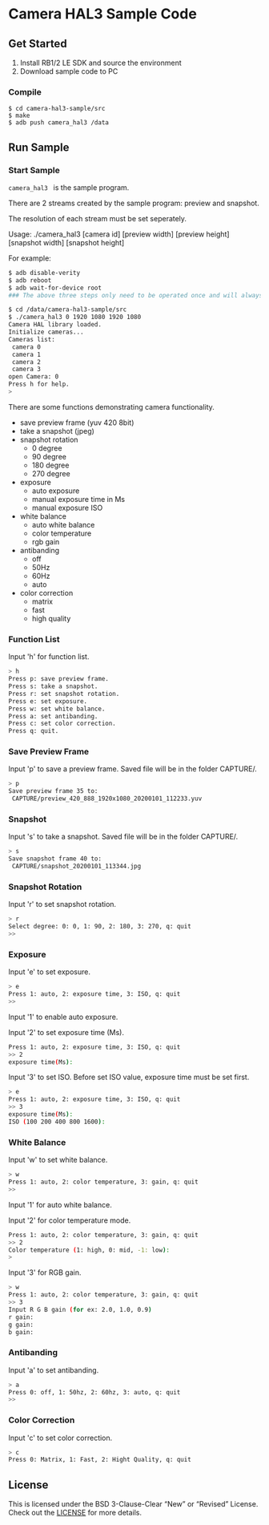 # Camera HAL3 Sample Code

## Get Started

1. Install RB1/2 LE SDK and source the environment
2. Download sample code to PC

### Compile
```
$ cd camera-hal3-sample/src
$ make
$ adb push camera_hal3 /data
```

## Run Sample

### Start Sample

```camera_hal3 ``` is the sample program.

There are 2 streams created by the sample program: preview and snapshot.

The resolution of each stream must be set seperately.

Usage: ./camera_hal3 [camera id] [preview width] [preview height] [snapshot width] [snapshot height]

For example:
```bash
$ adb disable-verity
$ adb reboot
$ adb wait-for-device root
### The above three steps only need to be operated once and will always be valid.

$ cd /data/camera-hal3-sample/src
$ ./camera_hal3 0 1920 1080 1920 1080
Camera HAL library loaded.
Initialize cameras...
Cameras list:
 camera 0
 camera 1
 camera 2
 camera 3
open Camera: 0
Press h for help.
>
```
There are some functions demonstrating camera functionality.

+ save preview frame (yuv 420 8bit)
+ take a snapshot (jpeg)
+ snapshot rotation
    + 0 degree
    + 90 degree
    + 180 degree
    + 270 degree
+ exposure
    + auto exposure
    + manual exposure time in Ms
    + manual exposure ISO
+ white balance
    + auto white balance
    + color temperature
    + rgb gain
+ antibanding
    + off
    + 50Hz
    + 60Hz
    + auto
+ color correction
    + matrix
    + fast
    + high quality


### Function List  

Input 'h' for function list.

``` bash
> h
Press p: save preview frame.
Press s: take a snapshot.
Press r: set snapshot rotation.
Press e: set exposure.
Press w: set white balance.
Press a: set antibanding.
Press c: set color correction.
Press q: quit.
```

### Save Preview Frame

Input 'p' to save a preview frame. Saved file will be in the folder CAPTURE/.

```bash
> p
Save preview frame 35 to:
 CAPTURE/preview_420_888_1920x1080_20200101_112233.yuv
```

### Snapshot

Input 's' to take a snapshot. Saved file will be in the folder CAPTURE/.

```bash
> s
Save snapshot frame 40 to:
 CAPTURE/snapshot_20200101_113344.jpg
```

### Snapshot Rotation

Input 'r' to set snapshot rotation.

```bash
> r
Select degree: 0: 0, 1: 90, 2: 180, 3: 270, q: quit
>>
```

### Exposure

Input 'e' to set exposure.

```bash
> e
Press 1: auto, 2: exposure time, 3: ISO, q: quit
>> 
```

Input '1' to enable auto exposure.

Input '2' to set exposure time (Ms).

```bash
Press 1: auto, 2: exposure time, 3: ISO, q: quit
>> 2
exposure time(Ms):
```

Input '3' to set ISO. Before set ISO value, exposure time must be set first.

```bash
> e
Press 1: auto, 2: exposure time, 3: ISO, q: quit
>> 3
exposure time(Ms): 
ISO (100 200 400 800 1600): 
```

### White Balance

Input 'w' to set white balance.

```bash
> w
Press 1: auto, 2: color temperature, 3: gain, q: quit
>> 
```

Input '1' for auto white balance.

Input '2' for color temperature mode.

```bash
Press 1: auto, 2: color temperature, 3: gain, q: quit
>> 2
Color temperature (1: high, 0: mid, -1: low):
>
```

Input '3' for RGB gain.

```bash 
> w
Press 1: auto, 2: color temperature, 3: gain, q: quit
>> 3
Input R G B gain (for ex: 2.0, 1.0, 0.9)
r gain:
g gain:
b gain:
```

### Antibanding

Input 'a' to set antibanding.

```bash
> a
Press 0: off, 1: 50hz, 2: 60hz, 3: auto, q: quit
>>
```

### Color Correction

Input 'c' to set color correction.

```bash
> c
Press 0: Matrix, 1: Fast, 2: Hight Quality, q: quit
```

## License
This is licensed under the BSD 3-Clause-Clear “New” or “Revised” License. Check out the [LICENSE](LICENSE) for more details.
